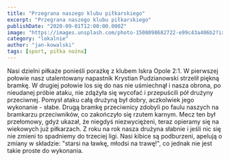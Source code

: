 ```yaml
---
title: "Przegrana naszego klubu piłkarskiego"
excerpt: "Przegrana naszego klubu piłkarskiego"
publishDate: "2020-09-01T12:00:00.000Z"
image: "https://images.unsplash.com/photo-1508098682722-e99c43a406b2?ixlib=rb-4.0.3&ixid=MnwxMjA3fDB8MHxwaG90by1wYWdlfHx8fGVufDB8fHx8&auto=format&fit=crop&w=1170&q=80"
category: "lokalnie"
author: "jan-kowalski"
tags: [sport, piłka nożna]
---
```

Nasi dzielni piłkaże ponieśli porażkę z klubem Iskra Opole 2:1. W pierwszej połowie nasz utalentowany napastnik Krystian Pudzianowski strzelił piękną bramkę. W drugiej połowie los się do nas nie uśmiechnął i nasza obrona, po nieudanej próbie ataku, nie zdążyła się wycofać i przepuścili pół drużyny przeciwnej. Pomysł ataku całą drużyną był dobry, aczkolwiek jego wykonanie - słabe. Drugą bramkę przeciwnicy zdobyli po faulu naszych na bramkarzu przeciwników, co zakończyło się rzutem karnym.
Mecz ten był przełomowy, gdyż ukazał, że niegdyś niezwyciężeni, teraz opieramy się na wiekowych już piłkarzach. Z roku na rok nasza drużyna słabnie i jeśli nic się nie zmieni to spadniemy do trzeciej ligi.
Nasi kibice są podburzeni, apelują o zmiany w składzie: "starsi na ławkę, młodsi na trawę!", co jednak nie jest takie proste do wykonania.